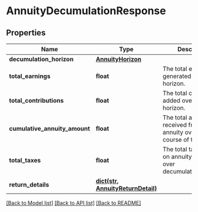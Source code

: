 # AnnuityDecumulationResponse

## Properties
Name | Type | Description | Notes
------------ | ------------- | ------------- | -------------
**decumulation_horizon** | [**AnnuityHorizon**](AnnuityHorizon.md) |  | 
**total_earnings** | **float** | The total earnings generated over the horizon. | 
**total_contributions** | **float** | The total contributinos added over the horizon. | 
**cumulative_annuity_amount** | **float** | The total amount received from the annuity over the course of the plan. | 
**total_taxes** | **float** | The total taxes paid on annuity payments over decumulation_horizon. | 
**return_details** | [**dict(str, AnnuityReturnDetail)**](AnnuityReturnDetail.md) |  | 

[[Back to Model list]](../README.md#documentation-for-models) [[Back to API list]](../README.md#documentation-for-api-endpoints) [[Back to README]](../README.md)


